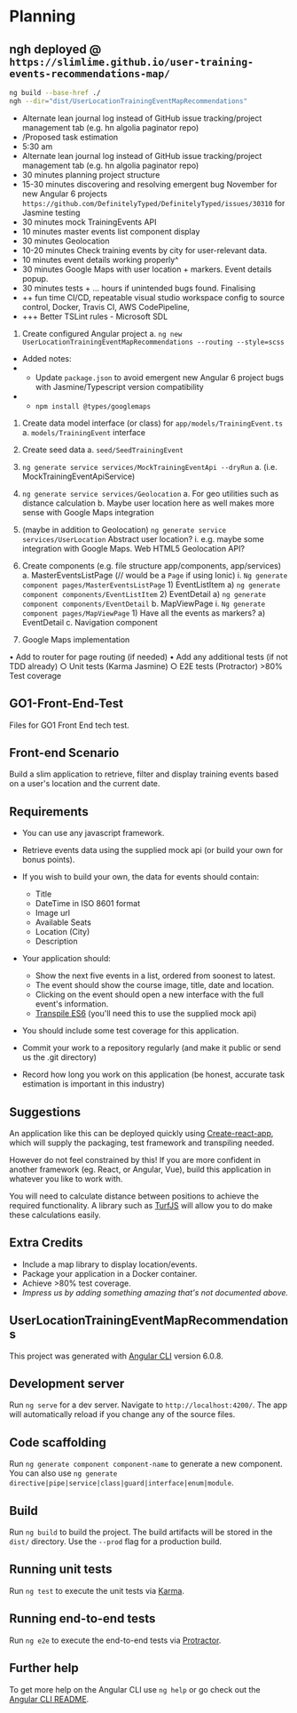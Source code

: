 # Planning

## ngh deployed @ `https://slimlime.github.io/user-training-events-recommendations-map/`

```bash
ng build --base-href ./
ngh --dir="dist/UserLocationTrainingEventMapRecommendations"
```

* Alternate lean journal log instead of GitHub issue tracking/project management tab (e.g. hn algolia paginator repo)
* /Proposed task estimation
* 5:30 am
* Alternate lean journal log instead of GitHub issue tracking/project management tab (e.g. hn algolia paginator repo)
* 30 minutes planning project structure
* 15-30 minutes discovering and resolving emergent bug November for new Angular 6 projects `https://github.com/DefinitelyTyped/DefinitelyTyped/issues/30310` for Jasmine testing
* 30 minutes mock TrainingEvents API
* 10 minutes master events list component display
* 30 minutes Geolocation
* 10-20 minutes Check training events by city for user-relevant data.
* 10 minutes event details working properly^
* 30 minutes Google Maps with user location + markers. Event details popup.
* 30 minutes tests + … hours if unintended bugs found. Finalising
* ++ fun time CI/CD, repeatable visual studio workspace config to source control, Docker, Travis CI, AWS CodePipeline,
* +++ Better TSLint rules - Microsoft SDL

1. Create configured Angular project
  a. `ng new UserLocationTrainingEventMapRecommendations --routing --style=scss`
* Added notes:
* * Update `package.json` to avoid emergent new Angular 6 project bugs with 
  Jasmine/Typescript version compatibility
* * `npm install @types/googlemaps`
1. Create data model interface (or class) for `app/models/TrainingEvent.ts`
  a. `models/TrainingEvent` interface
3. Create seed data
  a. `seed/SeedTrainingEvent`
4. `ng generate service services/MockTrainingEventApi --dryRun`
  a. (i.e. MockTrainingEventApiService)
5. `ng generate service services/Geolocation`
  a. For geo utilities such as distance calculation
  b. Maybe user location here as well makes more sense with Google Maps integration
6. (maybe in addition to Geolocation) `ng generate service services/UserLocation` Abstract user location?
    i. e.g. maybe some integration with Google Maps. Web HTML5 Geolocation API?

7. Create components (e.g. file structure app/components, app/services)
    a. MasterEventsListPage   (// would be a `Page` if using Ionic)
      i. `Ng generate component pages/MasterEventsListPage`
        1) EventListItem
          a) `ng generate component components/EventListItem`
        2) EventDetail
          a) `ng generate component components/EventDetail`
    b. MapViewPage
      i. `Ng generate component pages/MapViewPage`
        1) Have all the events as markers?
          a) EventDetail
    c. Navigation component
8. Google Maps implementation

  • Add to router for page routing (if needed)
  • Add any additional tests (if not TDD already)
    ○ Unit tests (Karma Jasmine)
    ○ E2E tests (Protractor)
\>80% Test coverage

## GO1-Front-End-Test

Files for GO1 Front End tech test.

## Front-end Scenario

Build a slim application to retrieve, filter and display training events based on a user's location and the current date.

## Requirements

* You can use any javascript framework.
* Retrieve events data using the supplied mock api (or build your own for bonus points).
* If you wish to build your own, the data for events should contain:
  * Title
  * DateTime in ISO 8601 format
  * Image url
  * Available Seats
  * Location (City)
  * Description

* Your application should:
  * Show the next five events in a list, ordered from soonest to latest.
  * The event should show the course image, title, date and location.
  * Clicking on the event should open a new interface with the full event's information.
  * [Transpile ES6](https://css-tricks.com/transpiling-es6/) (you'll need this to use the supplied mock api)

* You should include some test coverage for this application.
* Commit your work to a repository regularly (and make it public or send us the .git directory)
* Record how long you work on this application (be honest, accurate task estimation is important in this industry)

## Suggestions

An application like this can be deployed quickly using [Create-react-app](https://github.com/facebook/create-react-app), which will supply the packaging, test framework and transpiling needed.

However do not feel constrained by this! If you are more confident in another framework (eg. React, or Angular, Vue), build this application in whatever you like to work with.

You will need to calculate distance between positions to achieve the required functionality.  A library such as [TurfJS](http://turfjs.org/) will allow you to do make these calculations easily.

## Extra Credits

* Include a map library to display location/events.
* Package your application in a Docker container.
* Achieve >80% test coverage.
* _Impress us by adding something amazing that's not documented above._

## UserLocationTrainingEventMapRecommendations

This project was generated with [Angular CLI](https://github.com/angular/angular-cli) version 6.0.8.

## Development server

Run `ng serve` for a dev server. Navigate to `http://localhost:4200/`. The app will automatically reload if you change any of the source files.

## Code scaffolding

Run `ng generate component component-name` to generate a new component. You can also use `ng generate directive|pipe|service|class|guard|interface|enum|module`.

## Build

Run `ng build` to build the project. The build artifacts will be stored in the `dist/` directory. Use the `--prod` flag for a production build.

## Running unit tests

Run `ng test` to execute the unit tests via [Karma](https://karma-runner.github.io).

## Running end-to-end tests

Run `ng e2e` to execute the end-to-end tests via [Protractor](http://www.protractortest.org/).

## Further help

To get more help on the Angular CLI use `ng help` or go check out the [Angular CLI README](https://github.com/angular/angular-cli/blob/master/README.md).
